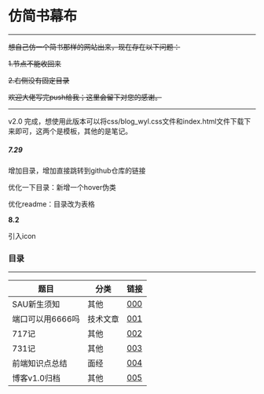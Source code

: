 # 仿简书幕布

<hr>

~~想自己仿一个简书那样的网站出来，现在存在以下问题：~~

~~1.节点不能收回来~~

~~2.右侧没有固定目录~~

~~欢迎大佬写完push给我；这里会留下对您的感谢。~~


<hr>

v2.0 完成，想使用此版本可以将css/blog_wyl.css文件和index.html文件下载下来即可，这两个是模板，其他的是笔记。

##### 7.29

增加目录，增加直接跳转到github仓库的链接

优化一下目录：新增一个hover伪类

优化readme：目录改为表格

**8.2**

引入icon

### 目录

<hr>

| 题目             | 分类     | 链接            |
| ---------------- | -------- | --------------- |
| SAU新生须知      | 其他     | [000](000.html) |
| 端口可以用6666吗 | 技术文章 | [001](001.html) |
| 717记            | 其他     | [002](001.html) |
| 731记            | 其他     | [003](003.html) |
| 前端知识点总结   | 面经     | [004](004.html) |
| 博客v1.0归档     | 其他     | [005](005.html) |

